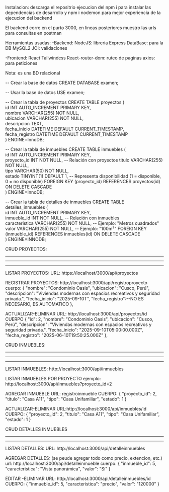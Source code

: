Instalacion: descarga el repositrio ejecucion del npm i para instalar las dependencias de desarrollo y npm i nodemon para mejor experiencia de la ejecucion del backend

El backend corre en el purto 3000, en lineas posteriores muestro las urls para consultas en postman


Herramientas usadas: -Backend: NodeJS: libreria Express DataBase: para la DB MySQL2 JOI: validaciones

-Frontend: React Tailwindcss React-router-dom: ruteo de paginas axios: para peticiones

Nota: es una BD relacional

-- Crear la base de datos
CREATE DATABASE examen;

-- Usar la base de datos
USE examen;

-- Crear la tabla de proyectos
CREATE TABLE proyectos (    
    id INT AUTO_INCREMENT PRIMARY KEY,    
    nombre VARCHAR(255) NOT NULL,    
    ubicacion VARCHAR(255) NOT NULL,    
    descripcion TEXT,    
    fecha_inicio DATETIME DEFAULT CURRENT_TIMESTAMP,    
    fecha_registro DATETIME DEFAULT CURRENT_TIMESTAMP    
) ENGINE=InnoDB;    

-- Crear la tabla de inmuebles
CREATE TABLE inmuebles (    
    id INT AUTO_INCREMENT PRIMARY KEY,    
    proyecto_id INT NOT NULL, -- Relación con proyectos
    titulo VARCHAR(255) NOT NULL,    
    tipo VARCHAR(50) NOT NULL,    
    estado TINYINT(1) DEFAULT 1, -- Representa disponibilidad (1 = disponible, 0 = no disponible)
    FOREIGN KEY (proyecto_id) REFERENCES proyectos(id) ON DELETE CASCADE    
) ENGINE=InnoDB;

-- Crear la tabla de detalles de inmuebles
CREATE TABLE detalles_inmuebles (  
    id INT AUTO_INCREMENT PRIMARY KEY,  
    inmueble_id INT NOT NULL, -- Relación con inmuebles  
    caracteristica VARCHAR(255) NOT NULL, -- Ejemplo: "Metros cuadrados"
    valor VARCHAR(255) NOT NULL, -- Ejemplo: "100m²"
    FOREIGN KEY (inmueble_id) REFERENCES inmuebles(id) ON DELETE CASCADE  
) ENGINE=INNODB;









CRUD PROYECTOS:
***
***
***




LISTAR PROYECTOS:
URL: https://localhost/3000/api/proyectos


REGISTRAR PROYECTOS:
http://localhost:3000/api/registroproyecto
cuerpo:
{
    "nombre": "Condominio Oasis",
    "ubicacion": "Cusco, Perú",
    "descripcion": "Viviendas modernas con espacios recreativos y seguridad privada.",
    "fecha_inicio": "2025-09-10T",
    "fecha_registro":--NO ES NECESARIO, ES AUTOMATICO
  },


ACTUALIZAR-ELIMINAR
URL: http://localhost:3000/api/proyectos/id
CUERPO
{
    "id": 2,
    "nombre": "Condominio Oasis",
    "ubicacion": "Cusco, Perú",
    "descripcion": "Viviendas modernas con espacios recreativos y seguridad privada.",
    "fecha_inicio": "2025-09-10T05:00:00.000Z",
    "fecha_registro": "2025-06-10T19:50:25.000Z"
  },


CRUD INMUEBLES:
***
***
***

LISTAR INMUEBLES:
http://localhost:3000/api/inmuebles

LISTAR INMUEBLES POR PROYECTO
ejemplo: http://localhost:3000/api/inmuebles?proyecto_id=2

AGREGAR INMUEBLE
URL: registroinmueble
CUERPO:
  {
    "proyecto_id": 2,
    "titulo": "Casa A11",
    "tipo": "Casa Unifamiliar",
    "estado": 1
  }


ACTUALIZAR-ELIMINAR
URL:http://localhost:3000/api/inmuebles/id
CUERPO:
  {
    "proyecto_id": 2,
    "titulo": "Casa A11",
    "tipo": "Casa Unifamiliar",
    "estado": 1
  }



CRUD DETALLES INMUEBLES
***
***

LISTAR DETALLES:
URL: http://localhost:3000/api/detalleinmuebles


AGREGAR DETALLES: (se peude agregar todo como precio, extencion, etc.)
url: http://localhost:3000/api/detalleinmueble
cuerpo:
  {
    "inmueble_id": 5,
    "caracteristica": "Vista panorámica",
    "valor": "Sí"
  }


EDITAR -ELIMINAR
URL: http://localhost:3000/api/detalleinmuebles/id
CUERPO:
  {
    "inmueble_id": 5,
    "caracteristica": "precio",
    "valor": "120000"
  }














